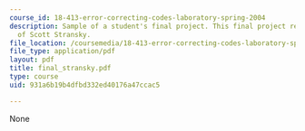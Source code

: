 ```yaml
---
course_id: 18-413-error-correcting-codes-laboratory-spring-2004
description: Sample of a student's final project. This final project report courtesy
  of Scott Stransky.
file_location: /coursemedia/18-413-error-correcting-codes-laboratory-spring-2004/931a6b19b4dfbd332ed40176a47ccac5_final_stransky.pdf
file_type: application/pdf
layout: pdf
title: final_stransky.pdf
type: course
uid: 931a6b19b4dfbd332ed40176a47ccac5

---
```

None